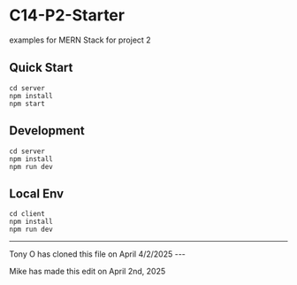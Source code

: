 # C14-P2-Starter

examples for MERN Stack for project 2

## Quick Start

```
cd server
npm install
npm start
```

## Development

```
cd server
npm install
npm run dev
```

## Local Env

```
cd client
npm install
npm run dev
```

---

Tony O has cloned this file on April 4/2/2025 ---

Mike has made this edit on April 2nd, 2025